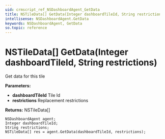 ```yaml
---
uid: crmscript_ref_NSDashboardAgent_GetData
title: NSTileData[] GetData(Integer dashboardTileId, String restrictions)
intellisense: NSDashboardAgent.GetData
keywords: NSDashboardAgent, GetData
so.topic: reference
---
```


# NSTileData[] GetData(Integer dashboardTileId, String restrictions)

Get data for this tile

**Parameters:**
 - **dashboardTileId** Tile Id
 - **restrictions** Replacement restrictions

**Returns:** NSTileData[]

```crmscript
NSDashboardAgent agent;
Integer dashboardTileId;
String restrictions;
NSTileData[] res = agent.GetData(dashboardTileId, restrictions);
```

